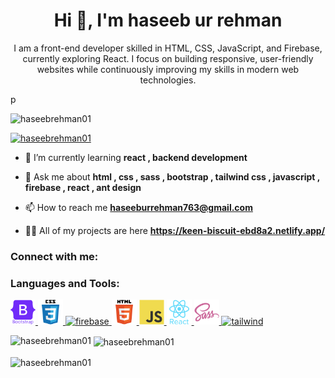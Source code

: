 <h1 align="center">Hi 👋, I'm haseeb ur rehman</h1>
<p align="center">
  I am a front-end developer skilled in HTML, CSS, JavaScript, and Firebase, currently
exploring React. I focus on building responsive, user-friendly websites while continuously
improving my skills in modern web technologies.

</p>p
<p align="left"> <img src="https://komarev.com/ghpvc/?username=haseebrehman01&label=Profile%20views&color=0e75b6&style=flat" alt="haseebrehman01" /> </p>

<p align="left"> <a href="https://github.com/ryo-ma/github-profile-trophy"><img src="https://github-profile-trophy.vercel.app/?username=haseebrehman01" alt="haseebrehman01" /></a> </p>

- 🌱 I’m currently learning **react , backend development**

- 💬 Ask me about **html , css , sass , bootstrap , tailwind css , javascript , firebase , react , ant design**

- 📫 How to reach me **haseeburrehman763@gmail.com**

- 👨‍💻 All of my projects are here **https://keen-biscuit-ebd8a2.netlify.app/**

<h3 align="left">Connect with me:</h3>
<p align="left">
</p>

<h3 align="left">Languages and Tools:</h3>
<p align="left"> <a href="https://getbootstrap.com" target="_blank" rel="noreferrer"> <img src="https://raw.githubusercontent.com/devicons/devicon/master/icons/bootstrap/bootstrap-plain-wordmark.svg" alt="bootstrap" width="40" height="40"/> </a> <a href="https://www.w3schools.com/css/" target="_blank" rel="noreferrer"> <img src="https://raw.githubusercontent.com/devicons/devicon/master/icons/css3/css3-original-wordmark.svg" alt="css3" width="40" height="40"/> </a> <a href="https://firebase.google.com/" target="_blank" rel="noreferrer"> <img src="https://www.vectorlogo.zone/logos/firebase/firebase-icon.svg" alt="firebase" width="40" height="40"/> </a> <a href="https://www.w3.org/html/" target="_blank" rel="noreferrer"> <img src="https://raw.githubusercontent.com/devicons/devicon/master/icons/html5/html5-original-wordmark.svg" alt="html5" width="40" height="40"/> </a> <a href="https://developer.mozilla.org/en-US/docs/Web/JavaScript" target="_blank" rel="noreferrer"> <img src="https://raw.githubusercontent.com/devicons/devicon/master/icons/javascript/javascript-original.svg" alt="javascript" width="40" height="40"/> </a> <a href="https://reactjs.org/" target="_blank" rel="noreferrer"> <img src="https://raw.githubusercontent.com/devicons/devicon/master/icons/react/react-original-wordmark.svg" alt="react" width="40" height="40"/> </a> <a href="https://sass-lang.com" target="_blank" rel="noreferrer"> <img src="https://raw.githubusercontent.com/devicons/devicon/master/icons/sass/sass-original.svg" alt="sass" width="40" height="40"/> </a> <a href="https://tailwindcss.com/" target="_blank" rel="noreferrer"> <img src="https://www.vectorlogo.zone/logos/tailwindcss/tailwindcss-icon.svg" alt="tailwind" width="40" height="40"/> </a> </p>

<p><img align="left" src="https://github-readme-stats.vercel.app/api/top-langs?username=haseebrehman01&show_icons=true&locale=en&layout=compact" alt="haseebrehman01" /></p>

<p>&nbsp;<img align="center" src="https://github-readme-stats.vercel.app/api?username=haseebrehman01&show_icons=true&locale=en" alt="haseebrehman01" /></p>

<p><img align="center" src="https://github-readme-streak-stats.herokuapp.com/?user=haseebrehman01&" alt="haseebrehman01" /></p>
